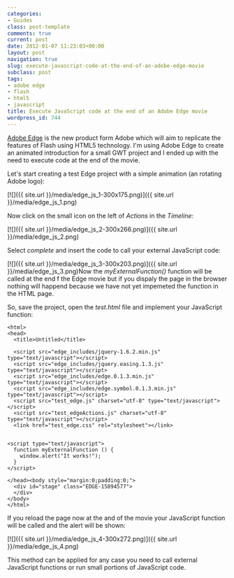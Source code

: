 ```yaml
---
categories:
- Guides
class: post-template
comments: true
current: post
date: 2012-01-07 11:23:03+00:00
layout: post
navigation: true
slug: execute-javascript-code-at-the-end-of-an-adobe-edge-movie
subclass: post
tags:
- adobe edge
- flash
- html5
- javascript
title: Execute JavaScript code at the end of an Adobe Edge movie
wordpress_id: 744
---
```


[Adobe Edge](http://labs.adobe.com/technologies/edge/) is the new product form Adobe which will aim to replicate the features of Flash using HTML5 technology. I'm using Adobe Edge to create an animated introduction for a small GWT project and I ended up with the need to execute code at the end of the movie.

<!-- more -->Let's start creating a test Edge project with a simple animation (an rotating Adobe logo):

[![]({{ site.url }}/media/edge_js_1-300x175.png)]({{ site.url }}/media/edge_js_1.png)

Now click on the small icon on the left of _Actions_ in the _Timeline:_

[![]({{ site.url }}/media/edge_js_2-300x266.png)]({{ site.url }}/media/edge_js_2.png)

Select _complete_ and insert the code to call your external JavaScript code:

[![]({{ site.url }}/media/edge_js_3-300x203.png)]({{ site.url }}/media/edge_js_3.png)Now the _myExternalFunction()_ function will be called at the end f the Edge movie but if you dispaly the page in the browser nothing will happend because we have not yet impemeted the function in the HTML page.

So, save the project, open the _test.html_ file and implement your JavaScript function:

    <html>
    <head>
      <title>Untitled</title>

      <script src="edge_includes/jquery-1.6.2.min.js" type="text/javascript"></script>
      <script src="edge_includes/jquery.easing.1.3.js" type="text/javascript"></script>
      <script src="edge_includes/edge.0.1.3.min.js" type="text/javascript"></script>
      <script src="edge_includes/edge.symbol.0.1.3.min.js" type="text/javascript"></script>
      <script src="test_edge.js" charset="utf-8" type="text/javascript"></script>
      <script src="test_edgeActions.js" charset="utf-8" type="text/javascript"></script>
      <link href="test_edge.css" rel="stylesheet"></link>


    <script type="text/javascript">
      function myExternalFunction () {
        window.alert("It works!");
      }
    </script>

    </head><body style="margin:0;padding:0;">
      <div id="stage" class="EDGE-15894577">
      </div>
    </body>
    </html>

If you reload the page now at the and of the movie your JavaScript function will be called and the alert will be shown:

[![]({{ site.url }}/media/edge_js_4-300x272.png)]({{ site.url }}/media/edge_js_4.png)

This method can be applied for any case you need to call external JavaScript functions or run small portions of JavaScript code.
